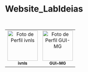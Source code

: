# Website_LabIdeias
<table>
  <tr>
    <td align="center">
      <a href="https://github.com/ivnls">
        <img src="https://avatars.githubusercontent.com/u/165328590?v=4" width="100px;" alt="Foto de Perfil ivnls"/>
        <br />
        <sub><b>ivnls</b></sub>
      </a>
    </td>
    <td align="center">
      <a href="ttps://github.com/GUI-MG">
        <img src="https://avatars.githubusercontent.com/u/171104484?v=4" width="100px;" alt="Foto de Perfil GUI-MG"/>
        <br />
        <sub><b>GUI-MG</b></sub>
      </a>
    </td>
  </tr>
</table>
